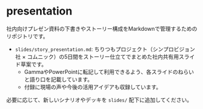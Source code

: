 # presentation

社内向けプレゼン資料の下書きやストーリー構成をMarkdownで管理するためのリポジトリです。

- `slides/story_presentation.md`: ちりつもプロジェクト（シンプロビジョン社 × コムニック）の5日間をストーリー仕立てでまとめた社内共有用スライド草案です。
  - GammaやPowerPointに転記して利用できるよう、各スライドのねらいと語り口を記載しています。
  - 付録に現場の声や今後の活用アイデアも収録しています。

必要に応じて、新しいシナリオやデッキを `slides/` 配下に追加してください。
